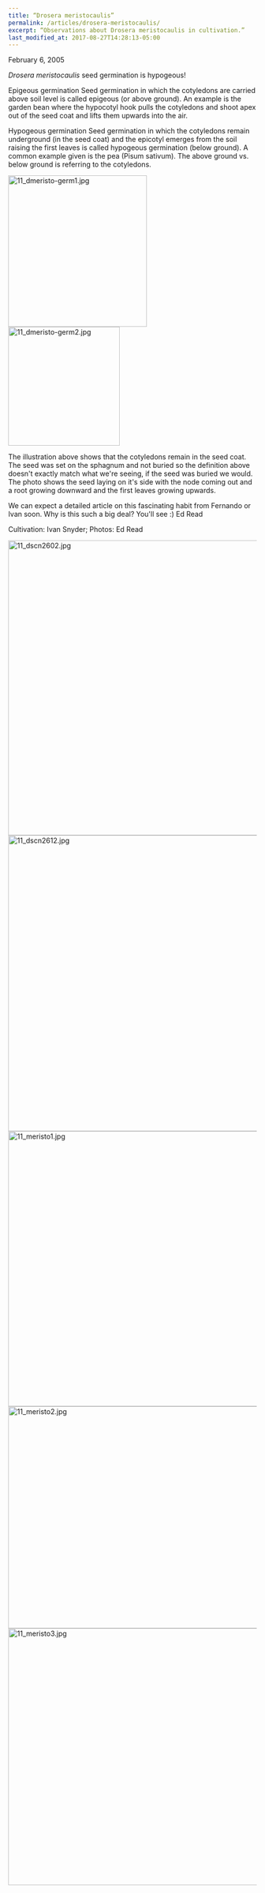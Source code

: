 ```yaml
---
title: “Drosera meristocaulis”
permalink: /articles/drosera-meristocaulis/
excerpt: “Observations about Drosera meristocaulis in cultivation.”
last_modified_at: 2017-08-27T14:28:13-05:00
---
```


February 6, 2005

<em>Drosera meristocaulis</em> seed germination is hypogeous!

Epigeous germination
Seed germination in which the cotyledons are carried above soil level is called epigeous (or above ground). An example is the garden bean where the hypocotyl hook pulls the cotyledons and shoot apex out of the seed coat and lifts them upwards into the air.

Hypogeous germination
Seed germination in which the cotyledons remain underground  (in the seed coat) and the epicotyl emerges from the soil raising the first leaves is called hypogeous germination (below ground). A common example given is the pea (Pisum sativum). The above ground vs. below ground is referring to the cotyledons.

<img src="/sites/default/files/photos/meristocaulis/11_dmeristo-germ1.jpg" width="281" height="307" alt="11_dmeristo-germ1.jpg" />           <img src="/sites/default/files/photos/meristocaulis/11_dmeristo-germ2.jpg" width="226" height="241" alt="11_dmeristo-germ2.jpg" />

The illustration above shows that the cotyledons remain in the seed coat. The seed was set on the sphagnum and not buried so the definition above doesn't exactly match what we're seeing, if the seed was buried we would. The photo shows the seed laying on it's side with the node coming out and a root growing downward and the first leaves growing upwards.

We can expect a detailed article on this fascinating habit from Fernando or Ivan soon. Why is this such a big deal? You'll see :)
Ed Read

Cultivation: Ivan Snyder; Photos: Ed Read

<img src="/sites/default/files/photos/meristocaulis/11_dscn2602.jpg" width="800" height="598" alt="11_dscn2602.jpg" />

<img src="/sites/default/files/photos/meristocaulis/11_dscn2612.jpg" width="800" height="600" alt="11_dscn2612.jpg" />

<img src="/sites/default/files/photos/meristocaulis/11_meristo1.jpg" width="600" height="558" alt="11_meristo1.jpg" />

<img src="/sites/default/files/photos/meristocaulis/11_meristo2.jpg" width="600" height="450" alt="11_meristo2.jpg" />

<img src="/sites/default/files/photos/meristocaulis/11_meristo3.jpg" width="600" height="521" alt="11_meristo3.jpg" />